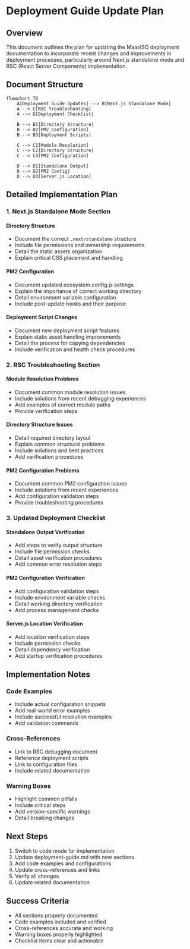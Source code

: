 # Deployment Guide Update Plan

## Overview

This document outlines the plan for updating the MaasISO deployment documentation to incorporate recent changes and improvements in deployment processes, particularly around Next.js standalone mode and RSC (React Server Components) implementation.

## Document Structure

```mermaid
flowchart TD
    A[Deployment Guide Updates] --> B[Next.js Standalone Mode]
    A --> C[RSC Troubleshooting]
    A --> D[Deployment Checklist]
    
    B --> B1[Directory Structure]
    B --> B2[PM2 Configuration]
    B --> B3[Deployment Scripts]
    
    C --> C1[Module Resolution]
    C --> C2[Directory Structure]
    C --> C3[PM2 Configuration]
    
    D --> D1[Standalone Output]
    D --> D2[PM2 Config]
    D --> D3[Server.js Location]
```

## Detailed Implementation Plan

### 1. Next.js Standalone Mode Section

#### Directory Structure
- Document the correct `.next/standalone` structure
- Include file permissions and ownership requirements
- Detail the static assets organization
- Explain critical CSS placement and handling

#### PM2 Configuration
- Document updated ecosystem.config.js settings
- Explain the importance of correct working directory
- Detail environment variable configuration
- Include post-update hooks and their purpose

#### Deployment Script Changes
- Document new deployment script features
- Explain static asset handling improvements
- Detail the process for copying dependencies
- Include verification and health check procedures

### 2. RSC Troubleshooting Section

#### Module Resolution Problems
- Document common module resolution issues
- Include solutions from recent debugging experiences
- Add examples of correct module paths
- Provide verification steps

#### Directory Structure Issues
- Detail required directory layout
- Explain common structural problems
- Include solutions and best practices
- Add verification procedures

#### PM2 Configuration Problems
- Document common PM2 configuration issues
- Include solutions from recent experiences
- Add configuration validation steps
- Provide troubleshooting procedures

### 3. Updated Deployment Checklist

#### Standalone Output Verification
- Add steps to verify output structure
- Include file permission checks
- Detail asset verification procedures
- Add common error resolution steps

#### PM2 Configuration Verification
- Add configuration validation steps
- Include environment variable checks
- Detail working directory verification
- Add process management checks

#### Server.js Location Verification
- Add location verification steps
- Include permission checks
- Detail dependency verification
- Add startup verification procedures

## Implementation Notes

### Code Examples
- Include actual configuration snippets
- Add real-world error examples
- Include successful resolution examples
- Add validation commands

### Cross-References
- Link to RSC debugging document
- Reference deployment scripts
- Link to configuration files
- Include related documentation

### Warning Boxes
- Highlight common pitfalls
- Include critical steps
- Add version-specific warnings
- Detail breaking changes

## Next Steps

1. Switch to code mode for implementation
2. Update deployment-guide.md with new sections
3. Add code examples and configurations
4. Update cross-references and links
5. Verify all changes
6. Update related documentation

## Success Criteria

- All sections properly documented
- Code examples included and verified
- Cross-references accurate and working
- Warning boxes properly highlighted
- Checklist items clear and actionable